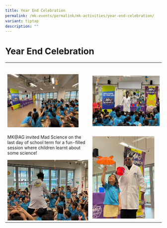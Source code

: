 ```yaml
---
title: Year End Celebration
permalink: /mk-events/permalink/mk-activities/year-end-celebration/
variant: tiptap
description: ""
---
```

<h1>Year End Celebration</h1><table><tbody><tr><th rowspan="1" colspan="1"><p></p></th><th rowspan="1" colspan="1"><p></p></th></tr><tr><td rowspan="1" colspan="1"><p></p><div class="isomer-image-wrapper"><img style="width: 88%;" height="auto" width="100%" alt="MK@AG invited Mad Science on the last day of school term for a fun-filled session." src="/images/MK/Year End Celebration/1_1.jpg"></div></td><td rowspan="1" colspan="1"><p></p><div class="isomer-image-wrapper"><img style="width: 100%" height="auto" width="100%" alt="MK@AG invited Mad Science on the last day of school term for a fun-filled session." src="/images/MK/Year End Celebration/1_2.jpg"></div></td></tr><tr><td rowspan="1" colspan="1"><p>MK@AG invited Mad Science on the last day of school term for a fun-filled session where children learnt about some science!</p><div class="isomer-image-wrapper"><img style="width: 100%" height="auto" width="100%" alt="MK@AG invited Mad Science on the last day of school term for a fun-filled session." src="/images/MK/Year End Celebration/1_3.jpg"></div></td><td rowspan="1" colspan="1"><p></p><div class="isomer-image-wrapper"><img style="width: 92%;" height="auto" width="100%" alt="" src="/images/MK/Year End Celebration/1_4.jpg"></div></td></tr></tbody></table><p></p>